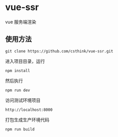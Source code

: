 # vue-ssr
vue 服务端渲染

## 使用方法

```
git clone https://github.com/csthink/vue-ssr.git
```

进入项目目录，运行

```
npm install
```

然后执行

```
npm run dev
```

访问测试环境项目

```
http://localhost:8000
```

打包生成生产环境代码

```
npm run build
```
